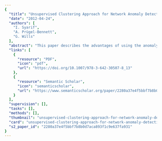 ```yaml
---
{
  "title": "Unsupervised Clustering Approach for Network Anomaly Detection",
  "date": "2012-04-24",
  "authors": [
    "I. Syarif",
    "A. Prügel-Bennett",
    "G. Wills"
  ],
  "abstract": "This paper describes the advantages of using the anomaly detection approach over the misuse detection technique in detecting unknown network intrusions or attacks. It also investigates the performance of various clustering algorithms when applied to anomaly detection. Five different clustering algorithms: k-Means, improved k-Means, k-Medoids, EM clustering and distance-based outlier detection algorithms are used. Our experiment shows that misuse detection techniques, which implemented four different classifiers (naive Bayes, rule induction, decision tree and nearest neighbour) failed to detect network traffic, which contained a large number of unknown intrusions; where the highest accuracy was only 63.97% and the lowest false positive rate was 17.90%. On the other hand, the anomaly detection module showed promising results where the distance-based outlier detection algorithm outperformed other algorithms with an accuracy of 80.15%. The accuracy for EM clustering was 78.06%, for k-Medoids it was 76.71%, for improved k-Means it was 65.40% and for k-Means it was 57.81%. Unfortunately, our anomaly detection module produces high false positive rate (more than 20%) for all four clustering algorithms. Therefore, our future work will be more focus in reducing the false positive rate and improving the accuracy using more advance machine learning techniques.",
  "links": [
    {
      "resource": "PDF",
      "icon": "pdf",
      "url": "https://doi.org/10.1007/978-3-642-30507-8_13"
    },
    {
      "resource": "Semantic Scholar",
      "icon": "semanticscholar",
      "url": "https://www.semanticscholar.org/paper/2280a37e4f5bbf7b8b0d7aca893f1c9e637fa931"
    }
  ],
  "supervision": [],
  "tasks": [],
  "methods": [],
  "thumbnail": "unsupervised-clustering-approach-for-network-anomaly-detection-thumb.jpg",
  "card": "unsupervised-clustering-approach-for-network-anomaly-detection-card.jpg",
  "s2_paper_id": "2280a37e4f5bbf7b8b0d7aca893f1c9e637fa931"
}
---
```


